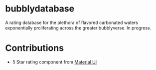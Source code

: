 # bubblydatabase

A rating database for the plethora of flavored carbonated waters exponentially proliferating across the greater bubblyverse. In progress.

# Contributions

- 5 Star rating component from [Material UI](https://mui.com/material-ui/react-rating/)
